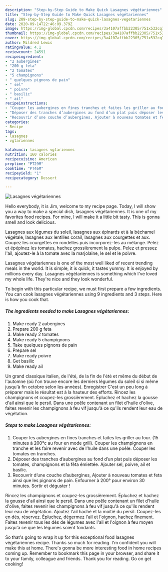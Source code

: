 ```yaml
---
description: "Step-by-Step Guide to Make Quick Lasagnes végétariennes"
title: "Step-by-Step Guide to Make Quick Lasagnes végétariennes"
slug: 209-step-by-step-guide-to-make-quick-lasagnes-vegetariennes
date: 2020-09-14T22:46:09.379Z
image: https://img-global.cpcdn.com/recipes/3a4107affbb22305/751x532cq70/lasagnes-vegetariennes-photo-principale-de-la-recette.jpg
thumbnail: https://img-global.cpcdn.com/recipes/3a4107affbb22305/751x532cq70/lasagnes-vegetariennes-photo-principale-de-la-recette.jpg
cover: https://img-global.cpcdn.com/recipes/3a4107affbb22305/751x532cq70/lasagnes-vegetariennes-photo-principale-de-la-recette.jpg
author: Mildred Lewis
ratingvalue: 4.1
reviewcount: 24591
recipeingredient:
- "2 aubergines"
- "200 g feta"
- "2 tomates"
- "5 champignons"
- " quelques pignons de pain"
- " sel"
- " poivre"
- " basilic"
- " ail"
recipeinstructions:
- "Couper les aubergines en fines tranches et faites les griller au four. (15 minutes à 200°c au four en mode grill). Couper les champignons en tranche et les faire revenir avec de l’huile dans une poêle. Couper les tomates en tranches."
- "Déposer des tranches d’aubergines au fond d’un plat puis déposer les tomates, champignons et la fêta émiettée. Ajouter sel, poivre, ail et basilic."
- "Recouvrir d’une couche d’aubergines, Ajouter à nouveau tomates et feta ainsi que les pignons de pain. Enfourner à 200° pour environ 30 minutes. Sortir et déguster !"
categories:
- Recipe
tags:
- lasagnes
- vgtariennes

katakunci: lasagnes vgtariennes 
nutrition: 160 calories
recipecuisine: American
preptime: "PT29M"
cooktime: "PT46M"
recipeyield: "1"
recipecategory: Dessert

---
```



![Lasagnes végétariennes](https://img-global.cpcdn.com/recipes/3a4107affbb22305/751x532cq70/lasagnes-vegetariennes-photo-principale-de-la-recette.jpg)

Hello everybody, it is Jim, welcome to my recipe page. Today, I will show you a way to make a special dish, lasagnes végétariennes. It is one of my favorites food recipes. For mine, I will make it a little bit tasty. This is gonna smell and look delicious.

Lasagnes aux légumes du soleil, lasagnes aux épinards et à la béchamel végétale, lasagnes aux lentilles corail, lasagnes aux courgettes et aux. Coupez les courgettes en rondelles puis incorporez-les au mélange. Pelez et épépinez les tomates, hachez grossièrement la pulpe. Pelez et pressez l&#39;ail, ajoutez-le à la tomate avec la marjolaine, le sel et le poivre.

Lasagnes végétariennes is one of the most well liked of recent trending meals in the world. It is simple, it is quick, it tastes yummy. It is enjoyed by millions every day. Lasagnes végétariennes is something which I've loved my whole life. They're nice and they look wonderful.


To begin with this particular recipe, we must first prepare a few ingredients. You can cook lasagnes végétariennes using 9 ingredients and 3 steps. Here is how you cook that.

<!--inarticleads1-->

##### The ingredients needed to make Lasagnes végétariennes:

1. Make ready 2 aubergines
1. Prepare 200 g feta
1. Make ready 2 tomates
1. Make ready 5 champignons
1. Take  quelques pignons de pain
1. Prepare  sel
1. Make ready  poivre
1. Get  basilic
1. Make ready  ail


Un grand classique italien, de l&#39;été, de la fin de l&#39;été et même du début de l&#39;automne (où l&#39;on trouve encore les derniers légumes du soleil si si même jusqu&#39;à fin octobre selon les années). Enregistrer C&#39;est un peu long à préparer mais le résultat est à la hauteur des efforts. Rincez les champignons et coupez-les grossièrement. Épluchez et hachez la gousse d&#39;ail ainsi que le persil. Dans une poêle contenant un filet d&#39;huile d&#39;olive, faites revenir les champignons à feu vif jusqu&#39;à ce qu&#39;ils rendent leur eau de végétation. 

<!--inarticleads2-->

##### Steps to make Lasagnes végétariennes:

1. Couper les aubergines en fines tranches et faites les griller au four. (15 minutes à 200°c au four en mode grill). Couper les champignons en tranche et les faire revenir avec de l’huile dans une poêle. Couper les tomates en tranches.
1. Déposer des tranches d’aubergines au fond d’un plat puis déposer les tomates, champignons et la fêta émiettée. Ajouter sel, poivre, ail et basilic.
1. Recouvrir d’une couche d’aubergines, Ajouter à nouveau tomates et feta ainsi que les pignons de pain. Enfourner à 200° pour environ 30 minutes. Sortir et déguster !


Rincez les champignons et coupez-les grossièrement. Épluchez et hachez la gousse d&#39;ail ainsi que le persil. Dans une poêle contenant un filet d&#39;huile d&#39;olive, faites revenir les champignons à feu vif jusqu&#39;à ce qu&#39;ils rendent leur eau de végétation. Ajoutez l&#39;ail haché et la moitié du persil. Coupez-les en dés, réservez. Épluchez, dégermez l&#39;ail et l&#39;oignon, hachez finement. Faites revenir tous les dés de légumes avec l&#39;ail et l&#39;oignon à feu moyen jusqu&#39;à ce que les légumes soient fondants. 

So that's going to wrap it up for this exceptional food lasagnes végétariennes recipe. Thanks so much for reading. I'm confident you will make this at home. There's gonna be more interesting food in home recipes coming up. Remember to bookmark this page in your browser, and share it to your family, colleague and friends. Thank you for reading. Go on get cooking!
